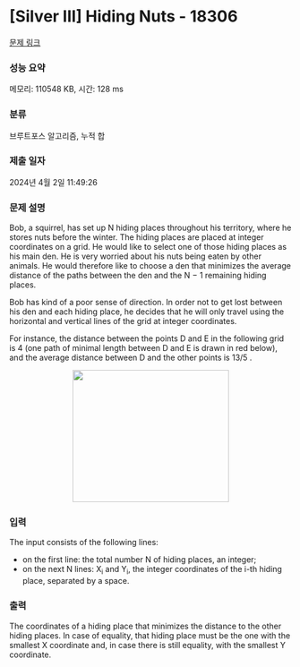 # [Silver III] Hiding Nuts - 18306 

[문제 링크](https://www.acmicpc.net/problem/18306) 

### 성능 요약

메모리: 110548 KB, 시간: 128 ms

### 분류

브루트포스 알고리즘, 누적 합

### 제출 일자

2024년 4월 2일 11:49:26

### 문제 설명

<p>Bob, a squirrel, has set up N hiding places throughout his territory, where he stores nuts before the winter. The hiding places are placed at integer coordinates on a grid. He would like to select one of those hiding places as his main den. He is very worried about his nuts being eaten by other animals. He would therefore like to choose a den that minimizes the average distance of the paths between the den and the N − 1 remaining hiding places.</p>

<p>Bob has kind of a poor sense of direction. In order not to get lost between his den and each hiding place, he decides that he will only travel using the horizontal and vertical lines of the grid at integer coordinates.</p>

<p>For instance, the distance between the points D and E in the following grid is 4 (one path of minimal length between D and E is drawn in red below), and the average distance between D and the other points is 13/5 .</p>

<p style="text-align: center;"><img alt="" src="https://upload.acmicpc.net/cbbe3c94-ecd1-4897-802e-e0c17c6ce4f0/-/preview/" style="width: 279px; height: 236px;"></p>

### 입력 

 <p>The input consists of the following lines:</p>

<ul>
	<li>on the first line: the total number N of hiding places, an integer;</li>
	<li>on the next N lines: X<sub>i</sub> and Y<sub>i</sub>, the integer coordinates of the i-th hiding place, separated by a space.</li>
</ul>

### 출력 

 <p>The coordinates of a hiding place that minimizes the distance to the other hiding places. In case of equality, that hiding place must be the one with the smallest X coordinate and, in case there is still equality, with the smallest Y coordinate.</p>

